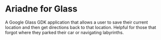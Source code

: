 # Ariadne for Glass #

A Google Glass GDK application that allows a user to save their current location and then get directions back to that location. Helpful for those that forgot where they parked their car or navigating labyrinths.

